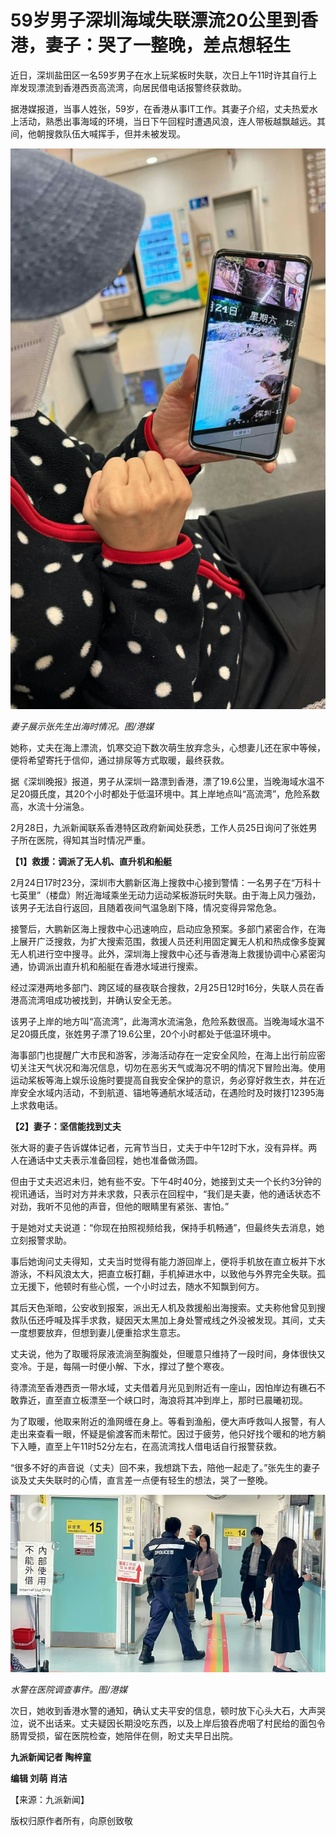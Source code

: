 # 59岁男子深圳海域失联漂流20公里到香港，妻子：哭了一整晚，差点想轻生

近日，深圳盐田区一名59岁男子在水上玩桨板时失联，次日上午11时许其自行上岸发现漂流到香港西贡高流湾，向居民借电话报警终获救助。

据港媒报道，当事人姓张，59岁，在香港从事IT工作。其妻子介绍，丈夫热爱水上活动，熟悉出事海域的环境，当日下午回程时遭遇风浪，连人带板越飘越远。其间，他朝搜救队伍大喊挥手，但并未被发现。

![0b0c2bb411085c051eed788875432628.jpg](https://raw.githubusercontent.com/qqhsx/qqnews_image/main/2024/02/28/59岁男子深圳海域失联漂流20公里到香港，妻子：哭了一整晚，差点想轻生/0b0c2bb411085c051eed788875432628.jpg)

 _妻子展示张先生出海时情况。图/港媒_

她称，丈夫在海上漂流，饥寒交迫下数次萌生放弃念头，心想妻儿还在家中等候，便将希望寄托于信仰，通过排尿等方式取暖，最终获救。

据《深圳晚报》报道，男子从深圳一路漂到香港，漂了19.6公里，当晚海域水温不足20摄氏度，其20个小时都处于低温环境中。其上岸地点叫“高流湾”，危险系数高，水流十分湍急。

2月28日，九派新闻联系香港特区政府新闻处获悉，工作人员25日询问了张姓男子所在医院，得知其当时情况严重。

**【1】救援：调派了无人机、直升机和船艇**

2月24日17时23分，深圳市大鹏新区海上搜救中心接到警情：一名男子在“万科十七英里”（楼盘）附近海域乘坐无动力运动桨板游玩时失联。由于海上风力强劲，该男子无法自行返回，且随着夜间气温急剧下降，情况变得异常危急。

接警后，大鹏新区海上搜救中心迅速响应，启动应急预案。多部门紧密合作，在海上展开广泛搜救，为扩大搜索范围，救援人员还利用固定翼无人机和热成像多旋翼无人机进行空中搜寻。此外，深圳海上搜救中心还与香港海上救援协调中心紧密沟通，协调派出直升机和船艇在香港水域进行搜索。

经过深港两地多部门、跨区域的昼夜联合搜救，2月25日12时16分，失联人员在香港高流湾咀成功被找到，并确认安全无恙。

该男子上岸的地方叫“高流湾”，此海湾水流湍急，危险系数很高。当晚海域水温不足20摄氏度，张姓男子漂了19.6公里，20个小时都处于低温环境中。

海事部门也提醒广大市民和游客，涉海活动存在一定安全风险，在海上出行前应密切关注天气状况和海况信息，切勿在恶劣天气或海况不明的情况下冒险出海。使用运动桨板等海上娱乐设施时要提高自我安全保护的意识，务必穿好救生衣，并在近岸安全水域内活动，不到航道、锚地等通航水域活动，在遇险时及时拨打12395海上求救电话。

**【2】妻子：坚信能找到丈夫**

张大哥的妻子告诉媒体记者，元宵节当日，丈夫于中午12时下水，没有异样。两人在通话中丈夫表示准备回程，她也准备做汤圆。

但由于丈夫迟迟未归，她有些不安。下午4时40分，她接到丈夫一个长约3分钟的视讯通话，当时对方并未求救，只表示在回程中，“我们是夫妻，他的通话状态不对劲，我听不见他的声音，但他的眼睛里有紧张、害怕。”

于是她对丈夫说道：“你现在拍照视频给我，保持手机畅通”，但最终失去消息，她立刻报警求助。

事后她询问丈夫得知，丈夫当时觉得有能力游回岸上，便将手机放在直立板并下水游泳，不料风浪太大，把直立板打翻，手机掉进水中，以致他与外界完全失联。孤立无援下，他顿时有些心慌，一个小时过去，随水不知飘到何方。

其后天色渐暗，公安收到报案，派出无人机及救援船出海搜索。丈夫称他曾见到搜救队伍还呼喊及挥手求救，疑因天太黑加上身处警戒线之外没被发现。其间，丈夫一度想要放弃，但想到妻儿便重拾求生意志。

丈夫说，他为了取暖将尿液流淌至胸腹处，但暖意只维持了一段时间，身体很快又变冷。于是，每隔一时便小解、下水，撑过了整个寒夜。

待漂流至香港西贡一带水域，丈夫借着月光见到附近有一座山，因怕岸边有礁石不敢靠近，直至直立板漂至一个峡口时，海浪将其冲到岸上，那时已晨曦初现。

为了取暖，他取来附近的渔网缠在身上。等看到渔船，便大声呼救叫人报警，有人走出来查看一眼，怀疑是偷渡客而未帮忙。因过于疲劳，他只好找个暖和的地方躺下入睡，直至上午11时52分左右，在高流湾找人借电话自行报警获救。

“很多不好的声音说（丈夫）回不来，我想跳下去，陪他一起走了。”张先生的妻子谈及丈夫失联时的心情，直言差一点便有轻生的想法，哭了一整晚。

![2172e08ebca2be373c92f6acc1e99d2e.jpg](https://raw.githubusercontent.com/qqhsx/qqnews_image/main/2024/02/28/59岁男子深圳海域失联漂流20公里到香港，妻子：哭了一整晚，差点想轻生/2172e08ebca2be373c92f6acc1e99d2e.jpg)

 _水警在医院调查事件。图/港媒_

次日，她收到香港水警的通知，确认丈夫平安的信息，顿时放下心头大石，大声哭泣，说不出话来。丈夫疑因长期没吃东西，以及上岸后狼吞虎咽了村民给的面包令肠胃受损，留在医院检查，她陪伴在侧，盼丈夫早日出院。

**九派新闻记者 陶梓童**

**编辑 刘萌 肖洁**

【来源：九派新闻】

版权归原作者所有，向原创致敬

